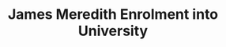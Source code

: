 ---
layout: event
title: James Meredith Enrolment into University
category: James Meredith Enrolment
year: 1962
duration: 1st October. 1962
location: Mississippi 
image: media/images/events/james_meredith.jpeg
description: James Meredith was the first black student in America to be enrolled into the racially segregated University of Mississippi. He was denied admission twice, however riled a court case against them stating that the University only rejected him due to his race. After seel back and forths with the government, he was eventually enrolled and this was a pivotal moment in the history of the civil rights movement. 
songdesc: Oxford Town by Bob Dylan was written as a response to the enrolment of James Meredith in University.
songs related:
---